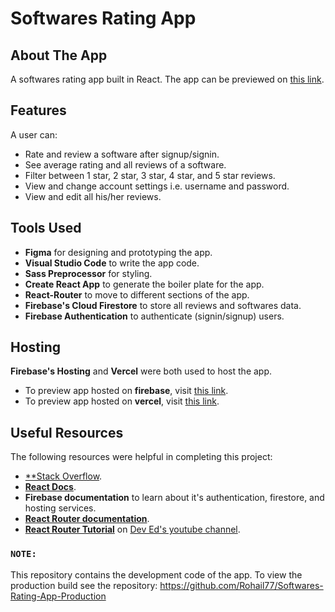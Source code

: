 # Softwares Rating App
## About The App

A softwares rating app built in React. The app can be previewed on [this link](https://softwares-rating-app.vercel.app/).

## Features

A user can:
- Rate and review a software after signup/signin.
- See average rating and all reviews of a software. 
- Filter between 1 star, 2 star, 3 star, 4 star, and 5 star reviews.
- View and change account settings i.e. username and password.
- View and edit all his/her reviews.

## Tools Used

- **Figma** for designing and prototyping the app.
- **Visual Studio Code** to write the app code.
- **Sass Preprocessor** for styling.
- **Create React App** to generate the boiler plate for the app.
- **React-Router** to move to different sections of the app.
- **Firebase's Cloud Firestore** to store all reviews and softwares data.
- **Firebase Authentication** to authenticate (signin/signup) users.

## Hosting
**Firebase's Hosting** and **Vercel** were both used to host the app. 
- To preview app hosted on **firebase**, visit [this link](https://my-holiday-proje-1616778972307.web.app/).   
- To preview app hosted on **vercel**, visit [this link](https://softwares-rating-app.vercel.app/).

## Useful Resources

The following resources were helpful in completing this project:

- [**Stack Overflow](https://stackoverflow.com/).
- [**React Docs**](https://reactjs.org/docs/getting-started.html).
- **Firebase documentation** to learn about it's authentication, firestore, and hosting services.
- [**React Router documentation**](https://reactrouter.com/web/guides/quick-start).
- [**React Router Tutorial**](https://www.youtube.com/watch?v=Law7wfdg_ls) on [Dev Ed's youtube channel]((https://www.youtube.com/channel/UClb90NQQcskPUGDIXsQEz5Q)).

### `NOTE:`

This repository contains the development code of the app. To view the production build see the repository: 
https://github.com/Rohail77/Softwares-Rating-App-Production
